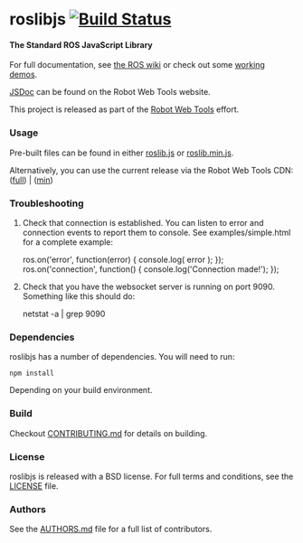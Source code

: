 roslibjs [![Build Status](https://api.travis-ci.org/RobotWebTools/roslibjs.png)](https://travis-ci.org/RobotWebTools/roslibjs)
========

#### The Standard ROS JavaScript Library
For full documentation, see [the ROS wiki](http://wiki.ros.org/roslibjs) or check out some [working demos](http://robotwebtools.org/demos.html).

[JSDoc](http://robotwebtools.org/jsdoc/roslibjs/current/) can be found on the Robot Web Tools website.

This project is released as part of the [Robot Web Tools](http://robotwebtools.org/) effort.

### Usage
Pre-built files can be found in either [roslib.js](build/roslib.js) or [roslib.min.js](build/roslib.min.js).

Alternatively, you can use the current release via the Robot Web Tools CDN: ([full](http://static.robotwebtools.org/roslibjs/current/roslib.js)) | ([min](http://static.robotwebtools.org/roslibjs/current/roslib.min.js))

### Troubleshooting

1. Check that connection is established. You can listen to error and
   connection events to report them to console. See
   examples/simple.html for a complete example:

    ros.on('error', function(error) { console.log( error ); });
    ros.on('connection', function() { console.log('Connection made!'); });

1. Check that you have the websocket server is running on
   port 9090. Something like this should do:

    netstat -a | grep 9090

### Dependencies

roslibjs has a number of dependencies. You will need to run:

`npm install`

Depending on your build environment.

### Build
Checkout [CONTRIBUTING.md](CONTRIBUTING.md) for details on building.

### License
roslibjs is released with a BSD license. For full terms and conditions, see the [LICENSE](LICENSE) file.

### Authors
See the [AUTHORS.md](AUTHORS.md) file for a full list of contributors.

